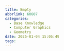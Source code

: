 ```yaml
---
title: Empty
abbrlink: 60607
categories:
  - Base Knowledge
  - Computer Graphics
  - Geometry
date: 2025-01-04 15:06:49
tags:
---
```

